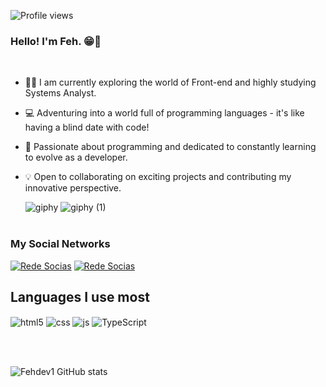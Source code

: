 ![Profile views](https://gpvc.arturio.dev/Fehdev1)

### Hello! I'm Feh.  😁🚀
<br>

- 👨‍💻 I am currently exploring the world of Front-end and highly studying Systems Analyst.
- 💻 Adventuring into a world full of programming languages - it's like having a blind date with code!
- 🚀 Passionate about programming and dedicated to constantly learning to evolve as a developer.
- 💡 Open to collaborating on exciting projects and contributing my innovative perspective.

  
  ![giphy](https://github.com/Fehdev1/Fehdev1/assets/124939815/44ad5947-4420-4b01-8153-720183756a8f)
 ![giphy (1)](https://github.com/Fehdev1/Fehdev1/assets/124939815/2097499e-0d10-4890-a833-6b68b1e9c7dd)
<br><br>

### My Social Networks

[![Rede Socias](https://img.shields.io/badge/Instagram-E4405F?style=for-the-badge&logo=instagram&logoColor=white)](https://www.instagram.com/feew_ss)
[![Rede Socias](https://img.shields.io/badge/LinkedIn-0077B5?style=for-the-badge&logo=linkedin&logoColor=white)](https://www.linkedin.com/in/felipe-santos-b43580272/)
<br>

## Languages I use most

<div style="display: inline_block">
  <img align="center" alt="html5" src="https://img.shields.io/badge/HTML5-E34F26?style=for-the-badge&logo=html5&logoColor=white" />
  <img align="center" alt="css" src="https://img.shields.io/badge/CSS3-1572B6?style=for-the-badge&logo=css3&logoColor=white" />
  <img align="center" alt="js" src="https://img.shields.io/badge/JavaScript-F7DF1E?style=for-the-badge&logo=javascript&logoColor=black" />
  <img align="center" alt="TypeScript" src="https://img.shields.io/badge/TypeScript-007ACC?style=for-the-badge&logo=typescript&logoColor=white" />
  </div>

<br><br>
  
  ![Fehdev1 GitHub stats](https://github-readme-stats.vercel.app/api?username=Fehdev1&show_icons=true&theme=tokyonight)

